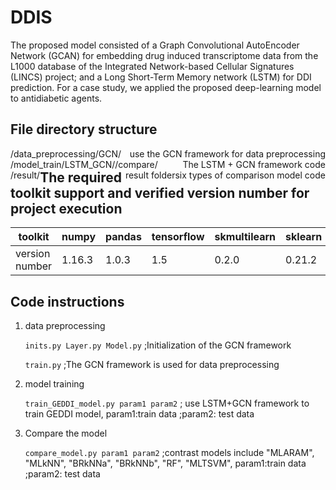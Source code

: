 # DDIS
The proposed model consisted of a Graph Convolutional AutoEncoder Network (GCAN) for embedding drug induced transcriptome data from the L1000 database of the Integrated Network-based Cellular Signatures (LINCS) project; and a Long Short-Term Memory network (LSTM) for DDI prediction. For a case study, we applied the proposed deep-learning model to antidiabetic agents.

## File directory structure
<div>
    <div style="float:left">/data_preprocessing/GCN/</div>
    <div style="float:right">use the GCN framework for data preprocessing</div>
</div>

<div>
    <div style="float:left">/model_train/LSTM_GCN/</div>
    <div style="float:right">The LSTM + GCN framework code</div>
</div>

<div>
    <div style="float:left">/compare/</div>
    <div style="float:right">six types of comparison model code</div>
</div>

<div>
    <div style="float:left">/result/</div>
    <div style="float:right">result folder</div>
</div>

## The required toolkit support and verified version number for project execution

| toolkit    | numpy  |pandas  |tensorflow |skmultilearn  |sklearn  |
| ----------| -------| -------| ----------| -------------| --------| 
| version number    | 1.16.3|1.0.3| 1.5| 0.2.0 | 0.21.2|

## Code instructions

1. data preprocessing

   `inits.py Layer.py Model.py` ;Initialization of the GCN framework
   
   `train.py` ;The GCN framework is used for data preprocessing
    
2. model training
   
   `train_GEDDI_model.py param1 param2` ; use LSTM+GCN framework to train GEDDI model, param1:train data ;param2: test data

3. Compare the model

   `compare_model.py param1 param2`  ;contrast models include "MLARAM", "MLkNN", "BRkNNa", "BRkNNb", "RF", "MLTSVM", param1:train data ;param2: test data
    
    
    
